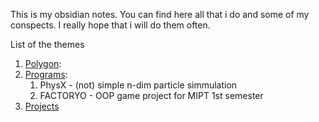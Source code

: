 This is my obsidian notes. You can find here all that i do and some of my conspects. I really hope that i will do them often.

List of the themes
1. [Polygon](Polygon):
2. [Programs]():
	1. PhysX - (not) simple n-dim particle simmulation
	2. FACTORYO - OOP game project for MIPT 1st semester
3. [Projects]()